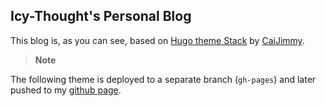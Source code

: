 ## Icy-Thought's Personal Blog

This blog is, as you can see, based on
[Hugo theme Stack](https://github.com/CaiJimmy/hugo-theme-stack) by
[CaiJimmy](https://github.com/CaiJimmy).

> **Note**

The following theme is deployed to a separate branch (`gh-pages`) and later
pushed to my [github page](https://icy-thought.github.io/).
